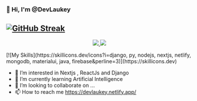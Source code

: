  ### 👋 Hi, I'm @DevLaukey
## [![GitHub Streak](https://streak-stats.demolab.com?user=DevLaukey&theme=vue-dark&hide_border=true&date_format=M%20j%5B%2C%20Y%5D&mode=weekly)](https://git.io/streak-stats)

<p align="center">
  <a href="https://skillicons.dev">
    <img src="https://skillicons.dev/icons?i=git,ts,tailwind,supabase,js,c, solidity, styledcomponents, react ,html, css " />
   <img src="https://skillicons.dev/icons?i= django, py, nodejs, nextjs, netlify, mongodb, materialui, java, firebase " />
  </a>
</p>
[![My Skills](https://skillicons.dev/icons?i=django, py, nodejs, nextjs, netlify, mongodb, materialui, java, firebase&perline=3)](https://skillicons.dev)

 
- 👀 I’m interested in Nextjs , ReactJs and Django
- 🌱 I’m currently learning Artificial Intelligence
- 💞️ I’m looking to collaborate on ...
- 📫 How to reach me https://devlaukey.netlify.app/


<!---
DevLaukey/DevLaukey is a ✨ special ✨ repository because its `README.md` (this file) appears on your GitHub profile.
You can click the Preview link to take a look at your changes.
--->
